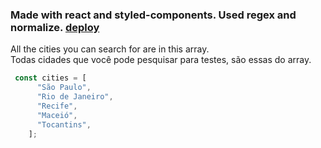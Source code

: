 ### Made with react and styled-components. Used regex and normalize. [deploy](https://capable-fox-d32986.netlify.app/)

All the cities you can search for are in this array. <br>
Todas cidades que você pode pesquisar para testes, são essas do array.


```js
 const cities = [
      "São Paulo",
      "Rio de Janeiro",
      "Recife",
      "Maceió",
      "Tocantins",
    ];
```
